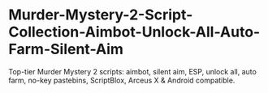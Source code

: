 # Murder-Mystery-2-Script-Collection-Aimbot-Unlock-All-Auto-Farm-Silent-Aim
Top-tier Murder Mystery 2 scripts: aimbot, silent aim, ESP, unlock all, auto farm, no-key pastebins, ScriptBlox, Arceus X &amp; Android compatible.
